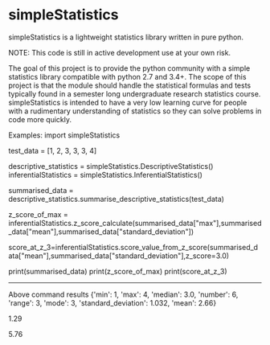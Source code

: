 # simpleStatistics
simpleStatistics is a lightweight statistics library written in pure python.

NOTE: This code is still in active development use at your own risk.

The goal of this project is to provide the python community with a simple statistics library compatible with python 2.7 
and 3.4+. The scope of this project is that the module should handle the statistical formulas and tests typically found 
in a semester long undergraduate research statistics course. simpleStatistics is intended to have a very low learning
curve for people with a rudimentary understanding of statistics so they can solve problems in code more quickly.

Examples:
import simpleStatistics

test_data = [1, 2, 3, 3, 3, 4]

descriptive_statistics = simpleStatistics.DescriptiveStatistics()
inferentialStatistics = simpleStatistics.InferentialStatistics()

summarised_data = descriptive_statistics.summarise_descriptive_statistics(test_data)

z_score_of_max = inferentialStatistics.z_score_calculate(summarised_data["max"],summarised_data["mean"],summarised_data["standard_deviation"])

score_at_z_3=inferentialStatistics.score_value_from_z_score(summarised_data["mean"],summarised_data["standard_deviation"],z_score=3.0)

print(summarised_data)
print(z_score_of_max)
print(score_at_z_3)

-------------------------------
Above command results
{'min': 1, 'max': 4, 'median': 3.0, 'number': 6, 'range': 3, 'mode': 3, 'standard_deviation': 1.032, 'mean': 2.66}

1.29

5.76
